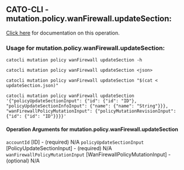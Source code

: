 
## CATO-CLI - mutation.policy.wanFirewall.updateSection:
[Click here](https://api.catonetworks.com/documentation/#mutation-updateSection) for documentation on this operation.

### Usage for mutation.policy.wanFirewall.updateSection:

`catocli mutation policy wanFirewall updateSection -h`

`catocli mutation policy wanFirewall updateSection <json>`

`catocli mutation policy wanFirewall updateSection "$(cat < updateSection.json)"`

`catocli mutation policy wanFirewall updateSection '{"policyUpdateSectionInput": {"id": {"id": "ID"}, "policyUpdateSectionInfoInput": {"name": {"name": "String"}}}, "wanFirewallPolicyMutationInput": {"policyMutationRevisionInput": {"id": {"id": "ID"}}}}'`

#### Operation Arguments for mutation.policy.wanFirewall.updateSection ####
`accountId` [ID] - (required) N/A 
`policyUpdateSectionInput` [PolicyUpdateSectionInput] - (required) N/A 
`wanFirewallPolicyMutationInput` [WanFirewallPolicyMutationInput] - (optional) N/A 
